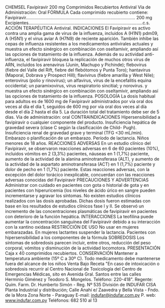 CHEMSEL
Favipiravir  200  mg
Comprimidos  Recubiertos
Antiviral
Vía  de  Administración:  Oral
FÓRMULA
Cada comprimido recubierto contiene:
Favipiravir………..…………………………………………….......................... 200 mg
Excipientes……........................…………………………………………………..…c.s.
ACCIÓN TERAPÉUTICA
Antiviral.
INDICACIONES
El Favipiravir es activo contra una amplia gama de virus de la influenza, incluidos 
A  (H1N1)  pdm09,  A  (H5N1)  y  el  virus  aviar  A  (H7N9)  de  reciente  aparición. 
También inhibe las cepas de influenza resistentes a los medicamentos antivirales 
actuales y muestra un efecto sinérgico en combinación con oseltamivir, ampliando 
así  las  opciones  de  tratamiento  de  la  influenza.  Además  de  su  actividad  anti-
influenza,  el  favipiravir  bloquea  la  replicación  de  muchos  otros  virus  de  ARN, 
incluidos los arenavirus (Junin, Machupo y Pichinde); flebovirus (fiebre del Valle 
del  Rift,  fiebre  del  flebótomos  y  Punta  Toro);  hantavirus  (Maporal,  Dobrava  y 
Prospect Hill); flavivirus (fiebre amarilla y West Nile); enterovirus (polio y rinovirus); 
un  alfavirus,  virus  de  la  encefalitis  equina  occidental;  un  paramixovirus,  virus 
respiratorio  sincitial;  y  norovirus.  y  muestra  un  efecto  sinérgico  en  combinación 
con oseltamivir, ampliando así las opciones de tratamiento de la influenza. 
POSOLOGÍA 
La dosis habitual para adultos es de 1600 mg de Favipiravir administrados por vía 
oral dos veces al día el día 1, seguidos de 600 mg por vía oral dos veces al día 
desde el día 2 hasta el día 5. 
La duración total del tratamiento debe ser de 5 días.
Vía de administración: oral
CONTRAINDICACIONES
Hipersensibilidad a favipiravir o cualquier componente del producto. 
Insuficiencia hepática de gravedad severa (clase C según la clasificación de Child-
Pugh). Insuficiencia renal de gravedad grave y terminal (TFG <30 mL/min). 
Embarazo o planificación de un embarazo. 
Período de lactancia. 
Niños menores de 18 años.
REACCIONES ADVERSAS
En  un  estudio  clínico  del  Favipiravir,  se  observaron  reacciones  adversas  en  6 
de  60  pacientes  (10%),  incluidos  vómitos  en  2  (3,3%)  pacientes,  náuseas  en  1 
(1,7%)  paciente,  aumento  de  la  actividad  de  la  alanina  aminotransferasa  (ALT), 
y  aumento  de  la  actividad  de  la  aspartato  aminotransferasa  (ACT)  en  1  (1,7%) 
paciente y dolor de pecho en 1 (1,7%) paciente. 
Estas  reacciones  adversas,  con  la  excepción  del  dolor  torácico  inexplicable, 
concuerdan con las reacciones adversas conocidas del Favipiravir
PRECAUCIONES Y ADVERTENCIAS
Administrar con cuidado en pacientes con gota o historial de gota y en pacientes 
con hiperuricemia (los niveles de ácido úrico en sangre pueden incrementarse y 
agravar los síntomas. 
No  existen  estudios  clínicos  realizados  con  las  dosis  aprobadas.  Dichas  dosis 
fueron estimadas con base en los resultados de estudios clínicos fase I y II. 
Se observó un incremento de las concentraciones plasmáticas de favipiravir en 
pacientes con deterioro de la función hepática.
INTERACCIONES
La teofilina puede aumentar la concentración sanguínea del Favipiravir debido a 
su interacción con la xantino oxidasa
RESTRICCIÓN DE USO
No usar en mujeres embarazadas. En mujeres lactantes suspender la lactancia. 
Pacientes con hipersensibilidad a los componentes de la fórmula
SOBREDOSIS
Los  síntomas  de  sobredosis  parecen  incluir,  entre  otros,  reducción  del  peso 
corporal, vómitos y disminución de la actividad locomotora.
PRESENTACIÓN
Caja x 40 comprimidos recubiertos.
CONSERVACIÓN
Mantener a temperatura ambiente (15º C a 30º C).
Todo  medicamento  debe  mantenerse 
fuera  del  alcance  de  los  niños
Venta  Bajo  Receta
"En caso de intoxicación o sobredosis recurrir al Centro Nacional de 
Toxicología del Centro de Emergencias Médicas, sito en Avenida Gral. 
Santos  entre  las  calles  Herminio  Giménez  y  Teodoro  S.  Mongelos.
Teléfono:  220-418".
Regente: Quím. Farm.
Dr. Humberto Simón - Reg. Nº 535
División de INDUFAR CISA
Planta Industrial y distribución;
Calle Anahí e/ Zaavedra y 
Bella Vista - Fndo. de la Mora
Zona Norte - Paraguay
E-mail: indufar@indufar.com.py
P. web: www.indufar.com.py
Teléfonos: 682 510 al 13